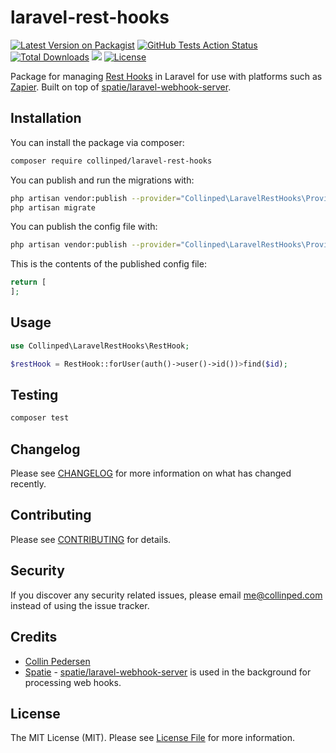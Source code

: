# laravel-rest-hooks

[![Latest Version on Packagist](https://img.shields.io/packagist/v/collinped/laravel-rest-hooks.svg?style=flat-square)](https://packagist.org/packages/collinped/laravel-rest-hooks)
[![GitHub Tests Action Status](https://img.shields.io/github/workflow/status/collinped/laravel-rest-hooks/Tests?style=flat-square&label=tests)](https://github.com/collinped/laravel-rest-hooks/actions?query=workflow%3ATests+branch%3Amaster)
[![Total Downloads](https://img.shields.io/packagist/dt/collinped/laravel-rest-hooks.svg?style=flat-square)](https://packagist.org/packages/collinped/laravel-rest-hooks)
![](https://img.shields.io/packagist/php-v/collinped/laravel-rest-hooks.svg?style=flat-square)
[![License](https://img.shields.io/github/license/collinped/laravel-rest-hooks.svg?style=flat-square&label=license)](LICENSE.md)

Package for managing [Rest Hooks](https://resthooks.org) in Laravel for use with platforms such as [Zapier](https://zapier.com/). Built on top of [spatie/laravel-webhook-server](https://github.com/spatie/laravel-webhook-server).

## Installation

You can install the package via composer:

```bash
composer require collinped/laravel-rest-hooks
```

You can publish and run the migrations with:

```bash
php artisan vendor:publish --provider="Collinped\LaravelRestHooks\Providers\LaravelRestHooksServiceProvider" --tag="migrations"
php artisan migrate
```

You can publish the config file with:
```bash
php artisan vendor:publish --provider="Collinped\LaravelRestHooks\Providers\LaravelRestHooksServiceProvider" --tag="config"
```

This is the contents of the published config file:

```php
return [
];
```

## Usage

``` php
use Collinped\LaravelRestHooks\RestHook;

$restHook = RestHook::forUser(auth()->user()->id())>find($id);
```

## Testing

``` bash
composer test
```

## Changelog

Please see [CHANGELOG](CHANGELOG.md) for more information on what has changed recently.

## Contributing

Please see [CONTRIBUTING](.github/CONTRIBUTING.md) for details.

## Security

If you discover any security related issues, please email me@collinped.com instead of using the issue tracker.

## Credits

- [Collin Pedersen](https://github.com/collinped)
- [Spatie](https://github.com/spatie) - [spatie/laravel-webhook-server](https://github.com/spatie/laravel-webhook-server) is used in the background for processing web hooks. 

## License

The MIT License (MIT). Please see [License File](LICENSE.md) for more information.
